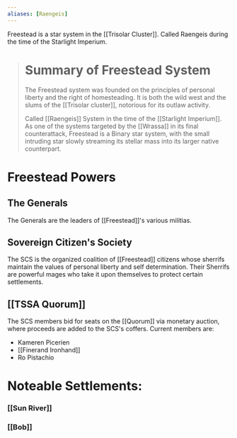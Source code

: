 ```yaml
---
aliases: [Raengeis]
---
```


Freestead is a star system in the [[Trisolar Cluster]]. Called Raengeis during the time of the Starlight Imperium.

> # Summary of Freestead System
> The Freestead system was founded on the principles of personal liberty and the right of homesteading. It is both the wild west and the slums of the [[Trisolar cluster]], notorious for its outlaw activity.
> 
> Called [[Raengeis]] System in the time of the [[Starlight Imperium]]. As one of the systems targeted by the [[Wrassa]] in its final counterattack, Freestead is a Binary star system, with the small intruding star slowly streaming its stellar mass into its larger native counterpart.

# Freestead Powers
## The Generals

The Generals are the leaders of [[Freestead]]'s various militias.

## Sovereign Citizen's Society

The SCS is the organized coalition of [[Freestead]] citizens whose sherrifs maintain the values of personal liberty and self determination. Their Sherrifs are powerful mages who take it upon themselves to protect certain settlements.

## [[TSSA Quorum]]

The SCS members bid for seats on the [[Quorum]] via monetary auction, where proceeds are added to the SCS's coffers. Current members are:

* Kameren Picerien
* [[Finerand Ironhand]]
* Ro Pistachio

# Noteable Settlements:

### [[Sun River]]

### [[Bob]]